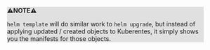 <div style="margin:2em; background-color: #e0e0e0;">

<strong>⚠️NOTE️️️⚠️</strong>

`helm template` will do similar work to `helm upgrade`, but instead of applying updated / created objects to Kuberentes, it simply shows you the manifests for those objects.
</div>

